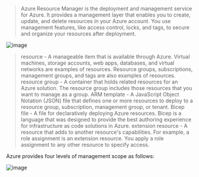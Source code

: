 > Azure Resource Manager is the deployment and management service for Azure. It provides a management layer that enables you to create, update, and delete resources in your Azure account. You use management features, like access control, locks, and tags, to secure and organize your resources after deployment.

![image](https://github.com/MohammadNazeri/my-educations/assets/109389707/4bd48e00-bb40-46a6-ac5a-bf5dc9e026ce)

> resource - A manageable item that is available through Azure. Virtual machines, storage accounts, web apps, databases, and virtual networks are examples of resources. Resource groups, subscriptions, management groups, and tags are also examples of resources.
> resource group - A container that holds related resources for an Azure solution. The resource group includes those resources that you want to manage as a group.
> ARM template - A JavaScript Object Notation (JSON) file that defines one or more resources to deploy to a resource group, subscription, management group, or tenant.
> Bicep file - A file for declaratively deploying Azure resources. Bicep is a language that was designed to provide the best authoring experience for infrastructure as code solutions in Azure.
> extension resource - A resource that adds to another resource's capabilities. For example, a role assignment is an extension resource. You apply a role assignment to any other resource to specify access.

Azure provides four levels of management scope as follows:

![image](https://github.com/MohammadNazeri/my-educations/assets/109389707/6f43c006-9577-49f3-89b3-3bbef4f214f8)
